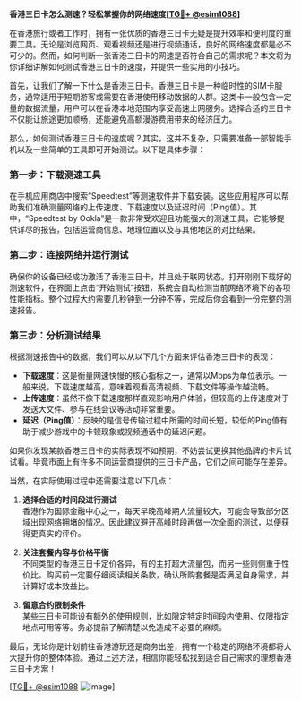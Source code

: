 **香港三日卡怎么测速？轻松掌握你的网络速度[[TG💪+ @esim1088](https://t.me/s/esim1088)]**

在香港旅行或者工作时，拥有一张优质的香港三日卡无疑是提升效率和便利度的重要工具。无论是浏览网页、观看视频还是进行视频通话，良好的网络速度都是必不可少的。然而，如何判断一张香港三日卡的网速是否符合自己的需求呢？本文将为你详细讲解如何测试香港三日卡的速度，并提供一些实用的小技巧。

首先，让我们了解一下什么是香港三日卡。香港三日卡是一种临时性的SIM卡服务，通常适用于短期游客或需要在香港使用移动数据的人群。这类卡一般包含一定量的数据流量，用户可以在香港本地范围内享受高速上网服务。选择合适的三日卡不仅能让旅途更加顺畅，还能避免高额漫游费用带来的经济压力。

那么，如何测试香港三日卡的速度呢？其实，这并不复杂，只需要准备一部智能手机以及一些简单的工具即可开始测试。以下是具体步骤：

### 第一步：下载测速工具

在手机应用商店中搜索“Speedtest”等测速软件并下载安装。这些应用程序可以帮助我们准确测量网络的上传速度、下载速度以及延迟时间（Ping值）。其中，“Speedtest by Ookla”是一款非常受欢迎且功能强大的测速工具，它能够提供详尽的报告，包括运营商信息、地理位置以及与其他地区的对比结果。

### 第二步：连接网络并运行测试

确保你的设备已经成功激活了香港三日卡，并且处于联网状态。打开刚刚下载好的测速软件，在界面上点击“开始测试”按钮，系统会自动检测当前网络环境下的各项性能指标。整个过程大约需要几秒钟到一分钟不等，完成后你会看到一份完整的测速报告。

### 第三步：分析测试结果

根据测速报告中的数据，我们可以从以下几个方面来评估香港三日卡的表现：
- **下载速度**：这是衡量网速快慢的核心指标之一，通常以Mbps为单位表示。一般来说，下载速度越高，意味着观看高清视频、下载文件等操作越流畅。
- **上传速度**：虽然不像下载速度那样直观影响用户体验，但较高的上传速度对于发送大文件、参与在线会议等活动非常重要。
- **延迟（Ping值）**：反映的是信号传输过程中所需的时间长短，较低的Ping值有助于减少游戏中的卡顿现象或视频通话中的延迟问题。

如果你发现某款香港三日卡的实际表现不如预期，不妨尝试更换其他品牌的卡片试试看。毕竟市面上有许多不同运营商提供的三日卡产品，它们之间可能存在差异。

当然，在实际使用过程中还需要注意以下几点：

1. **选择合适的时间段进行测试**  
   香港作为国际金融中心之一，每天早晚高峰期人流量较大，可能会导致部分区域出现网络拥堵的情况。因此建议避开高峰时段再做一次全面的测试，以便获得更真实的评价。

2. **关注套餐内容与价格平衡**  
   不同类型的香港三日卡定价各异，有的主打超大流量包，而另一些则侧重于性价比。购买前一定要仔细阅读相关条款，确认所购套餐是否满足自身需求，并计算好成本效益比。

3. **留意合约限制条件**  
   某些三日卡可能设有额外的使用规则，比如限定特定时间段内使用、仅限指定地点可用等等。务必提前了解清楚以免造成不必要的麻烦。

最后，无论你是计划前往香港游玩还是商务出差，拥有一个稳定的网络环境都将大大提升你的整体体验。通过上述方法，相信你能轻松找到适合自己需求的理想香港三日卡方案！

[[TG💪+ @esim1088](https://t.me/s/esim1088) ![Image](https://i.postimg.cc/4NQfJmqS/Snipaste-2025-05-13-00-14-12.png)]